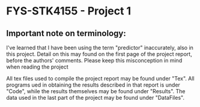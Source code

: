 # FYS-STK4155 - Project 1
## Important note on terminology:
I've learned that I have been using the term "predictor" inaccurately, also in this project. Detail on this may found on the first page of the project report, before the authors' comments. Please keep this misconception in mind when reading the project


All tex files used to compile the project report may be found under "Tex". All programs ued in obtaining the results described in that report is under "Code", while the results themselves may be found under "Results". The data used in the last part of the project may be found under "DataFiles".
